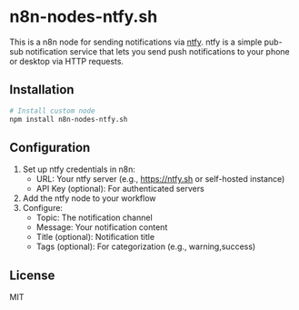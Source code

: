 # n8n-nodes-ntfy.sh

This is a n8n node for sending notifications via [ntfy](https://ntfy.sh/). ntfy is a simple pub-sub notification service that lets you send push notifications to your phone or desktop via HTTP requests.

## Installation

```bash
# Install custom node
npm install n8n-nodes-ntfy.sh
```

## Configuration

1. Set up ntfy credentials in n8n:
   - URL: Your ntfy server (e.g., https://ntfy.sh or self-hosted instance)
   - API Key (optional): For authenticated servers
2. Add the ntfy node to your workflow
3. Configure:
   - Topic: The notification channel
   - Message: Your notification content
   - Title (optional): Notification title
   - Tags (optional): For categorization (e.g., warning,success)

## License

MIT